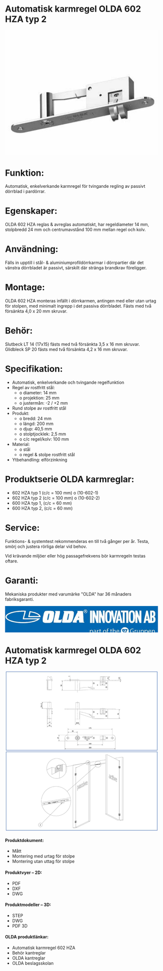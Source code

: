# **Automatisk karmregel OLDA 602 HZA typ 2**

![](_page_0_Picture_4.jpeg)

# **Funktion:**

Automatisk, enkelverkande karmregel för tvingande regling av passivt dörrblad i pardörrar.

# **Egenskaper:**

OLDA 602 HZA reglas & avreglas automatiskt, har regeldiameter 14 mm, stolpbredd 24 mm och centrumavstånd 100 mm mellan regel och kolv.

# **Användning:**

Fälls in upptill i stål- & aluminiumprofildörrkarmar i dörrpartier där det vänstra dörrbladet är passivt, särskilt där stränga brandkrav föreligger.

# **Montage:**

OLDA 602 HZA monteras infällt i dörrkarmen, antingen med eller utan urtag för stolpen, med minimalt ingrepp i det passiva dörrbladet. Fästs med två försänkta 4,0 x 20 mm skruvar.

# **Behör:**

Slutbeck LT 14 (17x15) fästs med två försänkta 3,5 x 16 mm skruvar. Glidbleck SP 20 fästs med två försänkta 4,2 x 16 mm skruvar.

# **Specifikation:**

- Automatisk, enkelverkande och tvingande regelfunktion
- Regel av rostfritt stål:
	- o diameter: 14 mm
	- o projektion: 25 mm
	- o justermån: -2 / +2 mm
- Rund stolpe av rostfritt stål
- Produkt:
	- o bredd: 24 mm
	- o längd: 200 mm
	- o djup: 40,5 mm
	- o stolptjocklek: 2,5 mm
	- o c/c regel/kolv: 100 mm
- Material:
	- o stål
	- o regel & stolpe rostfritt stål
- Ytbehandling: elförzinkning

# **Produktserie OLDA karmreglar:**

- 602 HZA typ 1 (c/c = 100 mm) o (10-602-1)
- 602 HZA typ 2 (c/c = 100 mm) o (10-602-2)
- 600 HZA typ 1, (c/c = 60 mm)
- 600 HZA typ 2, (c/c = 60 mm)

# **Service:**

Funktions- & systemtest rekommenderas en till två gånger per år. Testa, smörj och justera rörliga delar vid behov.

Vid krävande miljöer eller hög passagefrekvens bör karmregeln testas oftare.

# **Garanti:**

Mekaniska produkter med varumärke "OLDA" har 36 månaders fabriksgaranti.

![](_page_1_Picture_1.jpeg)

# **Automatisk karmregel OLDA 602 HZA typ 2**

![](_page_1_Figure_3.jpeg)

#### **Produktdokument:**

- Mått
- Montering med urtag för stolpe
- Montering utan uttag för stolpe

#### **Produktvyer – 2D:**

- PDF
- DXF
- DWG

#### **Produktmodeller – 3D:**

- STEP
- DWG
- PDF 3D

#### **OLDA produktlänkar:**

- Automatisk karmregel 602 HZA
- Behör kantreglar
- OLDA kantreglar
- OLDA beslagsskolan